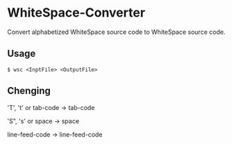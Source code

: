 # WhiteSpace-Converter
Convert alphabetized WhiteSpace source code to WhiteSpace source code.


## Usage
`$ wsc <InptFile> <OutputFile>`

## Chenging
'T', 't' or tab-code -> tab-code

'S", 's' or space -> space

line-feed-code -> line-feed-code
